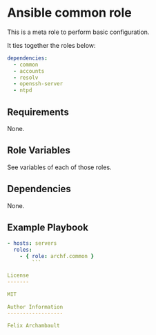 Ansible common role
=====================

This is a meta role to perform basic configuration.

It ties together the roles below:

```yaml
dependencies:
  - common
  - accounts
  - resolv
  - openssh-server
  - ntpd
```

Requirements
------------

None.

Role Variables
--------------

See variables of each of those roles.

Dependencies
------------

None.

Example Playbook
-------------------------

```yaml
- hosts: servers
  roles:
    - { role: archf.common }
        ```

License
-------

MIT

Author Information
------------------

Felix Archambault

